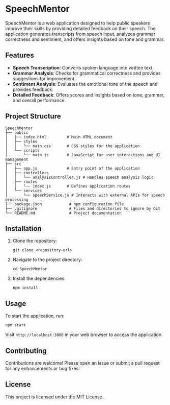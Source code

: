 # SpeechMentor

SpeechMentor is a web application designed to help public speakers improve their skills by providing detailed feedback on their speech. The application generates transcripts from speech input, analyzes grammar correctness and sentiment, and offers insights based on tone and grammar.

## Features

- **Speech Transcription**: Converts spoken language into written text.
- **Grammar Analysis**: Checks for grammatical correctness and provides suggestions for improvement.
- **Sentiment Analysis**: Evaluates the emotional tone of the speech and provides feedback.
- **Detailed Feedback**: Offers scores and insights based on tone, grammar, and overall performance.

## Project Structure

```
SpeechMentor
├── public
│   ├── index.html         # Main HTML document
│   ├── styles
│   │   └── main.css       # CSS styles for the application
│   └── scripts
│       └── main.js        # JavaScript for user interactions and UI management
├── src
│   ├── app.js             # Entry point of the application
│   ├── controllers
│   │   └── analysisController.js # Handles speech analysis logic
│   ├── routes
│   │   └── index.js       # Defines application routes
│   └── services
│       └── speechService.js # Interacts with external APIs for speech processing
├── package.json            # npm configuration file
├── .gitignore              # Files and directories to ignore by Git
└── README.md               # Project documentation
```

## Installation

1. Clone the repository:
   ```
   git clone <repository-url>
   ```
2. Navigate to the project directory:
   ```
   cd SpeechMentor
   ```
3. Install the dependencies:
   ```
   npm install
   ```

## Usage

To start the application, run:
```
npm start
```
Visit `http://localhost:3000` in your web browser to access the application.

## Contributing

Contributions are welcome! Please open an issue or submit a pull request for any enhancements or bug fixes.

## License

This project is licensed under the MIT License.